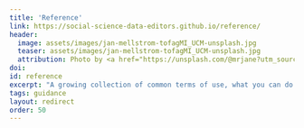 ```yaml
---
title: 'Reference'
link: https://social-science-data-editors.github.io/reference/
header:
  image: assets/images/jan-mellstrom-tofagMI_UCM-unsplash.jpg
  teaser: assets/images/jan-mellstrom-tofagMI_UCM-unsplash.jpg
  attribution: Photo by <a href="https://unsplash.com/@mrjane?utm_source=unsplash&utm_medium=referral&utm_content=creditCopyText">Jan Mellström</a> on <a href="https://unsplash.com/photos/tofagMI_UCM?utm_source=unsplash&utm_medium=referral&utm_content=creditCopyText">Unsplash</a>
doi: 
id: reference
excerpt: "A growing collection of common terms of use, what you can do with them, and other items."
tags: guidance
layout: redirect
order: 50
---
```

